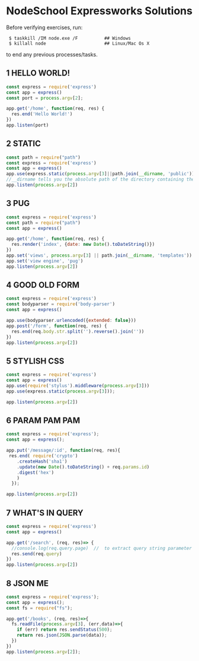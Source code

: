 # NodeSchool Expressworks Solutions
Before verifying exercises, run: 
```shell
 $ taskkill /IM node.exe /F          ## Windows
 $ killall node                      ## Linux/Mac Os X
 ``` 
to end any previous processes/tasks.


## 1 HELLO WORLD!

```javascript
const express = require('express')
const app = express()
const port = process.argv[2];

app.get('/home', function(req, res) {
  res.end('Hello World!')
})
app.listen(port)
```

## 2 STATIC 

```javascript
const path = require("path")
const express = require('express')
const app = express()
app.use(express.static(process.argv[3]||path.join(__dirname, 'public'))); 
//__dirname tells you the absolute path of the directory containing the currently executing file
app.listen(process.argv[2])
```

## 3 PUG

```javascript
const express = require('express')
const path = require("path")
const app = express()

app.get('/home', function(req, res) {
  res.render('index', {date: new Date().toDateString()})
})
app.set('views', process.argv[3] || path.join(__dirname, 'templates'))
app.set('view engine', 'pug')
app.listen(process.argv[2])
```

## 4 GOOD OLD FORM

```javascript
const express = require('express')
const bodyparser = require('body-parser')
const app = express()

app.use(bodyparser.urlencoded({extended: false}))
app.post('/form', function(req, res) {
  res.end(req.body.str.split('').reverse().join(''))
})
app.listen(process.argv[2])
```

## 5 STYLISH CSS

```javascript
const express = require('express')
const app = express()
app.use(require('stylus').middleware(process.argv[3]))
app.use(express.static(process.argv[3])); 

app.listen(process.argv[2])
```

## 6 PARAM PAM PAM


```javascript
const express = require('express');
const app = express();

app.put('/message/:id', function(req, res){ 
 res.end( require('crypto')
    .createHash('sha1')
    .update(new Date().toDateString() + req.params.id)
    .digest('hex')
    )
  });

app.listen(process.argv[2])
```

## 7 WHAT'S IN QUERY

```javascript
const express = require('express')
const app = express()

app.get('/search', (req, res)=> {
  //console.log(req.query.page)  //  to extract query string parameter "page" 
  res.send(req.query)
})
app.listen(process.argv[2])
```

## 8 JSON ME


```javascript
const express = require('express');
const app = express();
const fs = require("fs");

app.get('/books', (req, res)=>{
  fs.readFile(process.argv[3], (err,data)=>{
    if (err) return res.sendStatus(500);
    return res.json(JSON.parse(data));
  })
})
app.listen(process.argv[2]);
```
